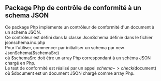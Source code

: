 ## Package Php de contrôle de conformité à un schema JSON

Ce package Php implémente un contrôleur de conformité d'un document à un schema JSON.  
Ce contrôleur est défini dans la classe JsonSchema définie dans le fichier jsonschema.inc.php  
Pour l'utiliser, commencer par initialiser un schema par new JsonSchema($schemaSrc)  
où $schemaSrc doit être un array Php correspondant à un schéma JSON chargé en Php.  
Le test de conformité est réalisé par un appel $schema->check($document)  
où $document est un document JSON chargé comme array Php.  
